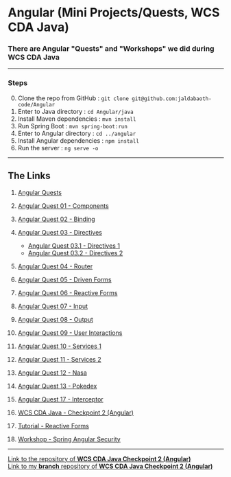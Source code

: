 <h1>Angular (Mini Projects/Quests, WCS CDA Java)</h1>

### There are Angular "Quests" and "Workshops" we did during WCS CDA Java


---

### Steps

0. Clone the repo from GitHub : `git clone git@github.com:jaldabaoth-code/Angular`
1. Enter to Java directory : `cd Angular/java`
2. Install Maven dependencies : `mvn install`
3. Run Spring Boot : `mvn spring-boot:run`
4. Enter to Angular directory : `cd ../angular`
5. Install Angular dependencies : `npm install`
6. Run the server : `ng serve -o`

---

## The Links

1. <a href="https://github.com/jaldabaoth-code/Angular/tree/main/angular/src/app/cda-quests">Angular Quests</a>

2. <a href="https://github.com/jaldabaoth-code/Angular/tree/main/angular/src/app/cda-quests/01-components">Angular Quest 01 - Components</a>

3. <a href="https://github.com/jaldabaoth-code/Angular/tree/main/angular/src/app/cda-quests/02-binding">Angular Quest 02 - Binding</a>

4. <a href="https://github.com/jaldabaoth-code/Angular/tree/main/angular/src/app/cda-quests/03-directives">Angular Quest 03 - Directives</a>
    - <a href="https://github.com/jaldabaoth-code/Angular/tree/main/angular/src/app/cda-quests/03-directives/directives1">Angular Quest 03.1 - Directives 1</a>
    - <a href="https://github.com/jaldabaoth-code/Angular/tree/main/angular/src/app/cda-quests/03-directives/directives2">Angular Quest 03.2 - Directives 2</a>

5. <a href="https://github.com/jaldabaoth-code/Angular/tree/main/angular/src/app/cda-quests/04-router">Angular Quest 04 - Router</a>

6. <a href="https://github.com/jaldabaoth-code/Angular/tree/main/angular/src/app/cda-quests/05-driven-forms">Angular Quest 05 - Driven Forms</a>

7. <a href="https://github.com/jaldabaoth-code/Angular/tree/main/angular/src/app/cda-quests/06-reactive-forms">Angular Quest 06 - Reactive Forms</a>

8. <a href="https://github.com/jaldabaoth-code/Angular/tree/main/angular/src/app/cda-quests/07-input">Angular Quest 07 - Input</a>

9. <a href="https://github.com/jaldabaoth-code/Angular/tree/main/angular/src/app/cda-quests/08-output">Angular Quest 08 - Output</a>

10. <a href="https://github.com/jaldabaoth-code/Angular/tree/main/angular/src/app/cda-quests/09-user-interactions">Angular Quest 09 - User Interactions</a>

11. <a href="https://github.com/jaldabaoth-code/Angular/tree/main/angular/src/app/cda-quests/10-services1">Angular Quest 10 - Services 1</a>

12. <a href="https://github.com/jaldabaoth-code/Angular/tree/main/angular/src/app/cda-quests/11-services2">Angular Quest 11 - Services 2</a>

13. <a href="https://github.com/jaldabaoth-code/Angular/tree/main/angular/src/app/cda-quests/12-nasa">Angular Quest 12 - Nasa</a>

14. <a href="https://github.com/jaldabaoth-code/Angular/tree/main/angular/src/app/cda-quests/13-pokedex">Angular Quest 13 - Pokedex</a>

15. <a href="https://github.com/jaldabaoth-code/Angular/tree/main/angular/src/app/cda-quests/17-interceptor">Angular Quest 17 - Interceptor</a>

16. <a href="https://github.com/jaldabaoth-code/Angular/tree/main/angular/src/app/cda-checkpoint-2">WCS CDA Java - Checkpoint 2 (Angular)</a>

17. <a href="https://github.com/jaldabaoth-code/Angular/tree/main/angular/src/app/tutorials/reactive-forms/">Tutorial - Reactive Forms</a>

18. <a href="https://github.com/jaldabaoth-code/Angular/tree/main/angular/src/app/cda-workshops/spring-angular-security">Workshop - Spring Angular Security</a>

---

<a href="https://github.com/WildCodeSchool/Orleans_sept2021_checkpoint_3_angular">Link to the repository of <b>WCS CDA Java Checkpoint 2 (Angular)</b></a>
</br>
<a href="https://github.com/WildCodeSchool/Orleans_sept2021_checkpoint_3_angular/tree/orleans_grialat_zurabi">Link to my <b>branch</b> repository of <b>WCS CDA Java Checkpoint 2 (Angular)</b></a>
